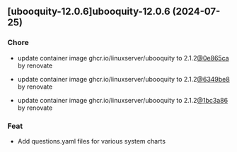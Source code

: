 

## [ubooquity-12.0.6]ubooquity-12.0.6 (2024-07-25)

### Chore



- update container image ghcr.io/linuxserver/ubooquity to 2.1.2[@0e865ca](https://github.com/0e865ca) by renovate

- update container image ghcr.io/linuxserver/ubooquity to 2.1.2[@6349be8](https://github.com/6349be8) by renovate

- update container image ghcr.io/linuxserver/ubooquity to 2.1.2[@1bc3a86](https://github.com/1bc3a86) by renovate

### Feat



- Add questions.yaml files for various system charts